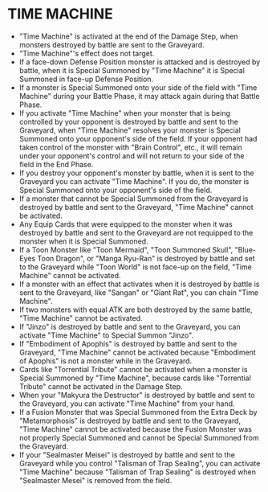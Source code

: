 
# TIME MACHINE

*   "Time Machine" is activated at the end of the Damage Step, when monsters destroyed by battle are sent to the Graveyard.
*   "Time Machine"'s effect does not target.
*   If a face-down Defense Position monster is attacked and is destroyed by battle, when it is Special Summoned by "Time Machine" it is Special Summoned in face-up Defense Position.
*   If a monster is Special Summoned onto your side of the field with "Time Machine" during your Battle Phase, it may attack again during that Battle Phase.
*   If you activate "Time Machine" when your monster that is being controlled by your opponent is destroyed by battle and sent to the Graveyard, when "Time Machine" resolves your monster is Special Summoned onto your opponent's side of the field. If your opponent had taken control of the monster with "Brain Control", etc., it will remain under your opponent's control and will not return to your side of the field in the End Phase.
*   If you destroy your opponent's monster by battle, when it is sent to the Graveyard you can activate "Time Machine". If you do, the monster is Special Summoned onto your opponent's side of the field.
*   If a monster that cannot be Special Summoned from the Graveyard is destroyed by battle and sent to the Graveyard, "Time Machine" cannot be activated.
*   Any Equip Cards that were equipped to the monster when it was destroyed by battle and sent to the Graveyard are not requipped to the monster when it is Special Summoned.
*   If a Toon Monster like "Toon Mermaid", "Toon Summoned Skull", "Blue-Eyes Toon Dragon", or "Manga Ryu-Ran" is destroyed by battle and set to the Graveyard while "Toon World" is not face-up on the field, "Time Machine" cannot be activated.
*   If a monster with an effect that activates when it is destroyed by battle is sent to the Graveyard, like "Sangan" or "Giant Rat", you can chain "Time Machine".
*   If two monsters with equal ATK are both destroyed by the same battle, "Time Machine" cannot be activated.
*   If "Jinzo" is destroyed by battle and sent to the Graveyard, you can activate "Time Machine" to Special Summon "Jinzo".
*   If "Embodiment of Apophis" is destroyed by battle and sent to the Graveyard, "Time Machine" cannot be activated because "Embodiment of Apophis" is not a monster while in the Graveyard.
*   Cards like "Torrential Tribute" cannot be activated when a monster is Special Summoned by "Time Machine", because cards like "Torrential Tribute" cannot be activated in the Damage Step.
*   When your "Makyura the Destructor" is destroyed by battle and sent to the Graveyard, you can activate "Time Machine" from your hand.
*   If a Fusion Monster that was Special Summoned from the Extra Deck by "Metamorphosis" is destroyed by battle and sent to the Graveyard, "Time Machine" cannot be activated because the Fusion Monster was not properly Special Summoned and cannot be Special Summoned from the Graveyard.
*   If your "Sealmaster Meisei" is destroyed by battle and sent to the Graveyard while you control "Talisman of Trap Sealing", you can activate "Time Machine" because "Talisman of Trap Sealing" is destroyed when "Sealmaster Mesei" is removed from the field.

  